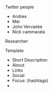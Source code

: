 
Twitter people
- Andres
- Mei
- John Vervaeke
- Nick cammarata

Researcher

Template
- Short Description
- About
- Links
- Social
- Focus: (hashtags)
- 